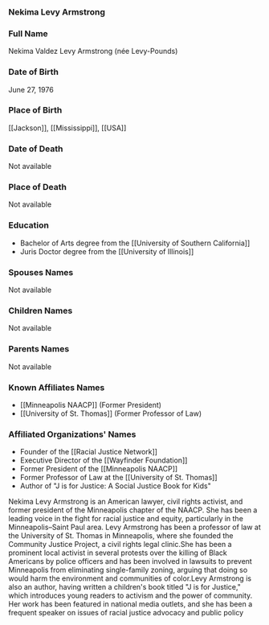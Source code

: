 ### Nekima Levy Armstrong

### Full Name

Nekima Valdez Levy Armstrong (née Levy-Pounds)

### Date of Birth

June 27, 1976

### Place of Birth

[[Jackson]], [[Mississippi]], [[USA]]
### Date of Death

Not available

### Place of Death

Not available

### Education

- Bachelor of Arts degree from the [[University of Southern California]]
- Juris Doctor degree from the [[University of Illinois]]

### Spouses Names

Not available

### Children Names

Not available

### Parents Names

Not available

### Known Affiliates Names

- [[Minneapolis NAACP]] (Former President)
- [[University of St. Thomas]] (Former Professor of Law)

### Affiliated Organizations' Names

- Founder of the [[Racial Justice Network]]
- Executive Director of the [[Wayfinder Foundation]]
- Former President of the [[Minneapolis NAACP]]
- Former Professor of Law at the [[University of St. Thomas]]
- Author of "J is for Justice: A Social Justice Book for Kids"

Nekima Levy Armstrong is an American lawyer, civil rights activist, and former president of the Minneapolis chapter of the NAACP. She has been a leading voice in the fight for racial justice and equity, particularly in the Minneapolis–Saint Paul area. Levy Armstrong has been a professor of law at the University of St. Thomas in Minneapolis, where she founded the Community Justice Project, a civil rights legal clinic.She has been a prominent local activist in several protests over the killing of Black Americans by police officers and has been involved in lawsuits to prevent Minneapolis from eliminating single-family zoning, arguing that doing so would harm the environment and communities of color.Levy Armstrong is also an author, having written a children's book titled "J is for Justice," which introduces young readers to activism and the power of community. Her work has been featured in national media outlets, and she has been a frequent speaker on issues of racial justice advocacy and public policy